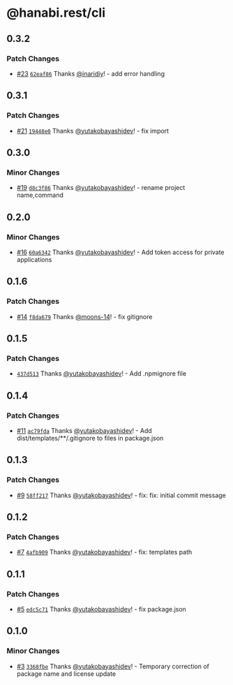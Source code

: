 # @hanabi.rest/cli

## 0.3.2

### Patch Changes

- [#23](https://github.com/hanabi-rest/cli/pull/23) [`62eaf86`](https://github.com/hanabi-rest/cli/commit/62eaf86ae404c83cc45fbb41ba381f7bc104bfb2) Thanks [@inaridiy](https://github.com/inaridiy)! - add error handling

## 0.3.1

### Patch Changes

- [#21](https://github.com/hanabi-rest/cli/pull/21) [`19448e0`](https://github.com/hanabi-rest/cli/commit/19448e07152a55faa4607d602756800343917824) Thanks [@yutakobayashidev](https://github.com/yutakobayashidev)! - fix import

## 0.3.0

### Minor Changes

- [#19](https://github.com/hanabi-rest/cli/pull/19) [`d8c3f86`](https://github.com/hanabi-rest/cli/commit/d8c3f86dd2dc23f717cee62d537f208d2c3cca5f) Thanks [@yutakobayashidev](https://github.com/yutakobayashidev)! - rename project name,command

## 0.2.0

### Minor Changes

- [#16](https://github.com/hanabi-rest/cli/pull/16) [`60a6342`](https://github.com/hanabi-rest/cli/commit/60a63428c1859995c0fab3d53626239b0f099808) Thanks [@yutakobayashidev](https://github.com/yutakobayashidev)! - Add token access for private applications

## 0.1.6

### Patch Changes

- [#14](https://github.com/hanabi-rest/cli/pull/14) [`f8da679`](https://github.com/hanabi-rest/cli/commit/f8da67971074209415682c90915ccc79e8aaaa73) Thanks [@moons-14](https://github.com/moons-14)! - fix gitignore

## 0.1.5

### Patch Changes

- [`437d513`](https://github.com/hanabi-rest/cli/commit/437d5135f1046130b81c314c968a97fff08d7ec4) Thanks [@yutakobayashidev](https://github.com/yutakobayashidev)! - Add .npmignore file

## 0.1.4

### Patch Changes

- [#11](https://github.com/hanabi-rest/cli/pull/11) [`ac79fda`](https://github.com/hanabi-rest/cli/commit/ac79fdab032d3febe07773ba9316a55f075ed0c7) Thanks [@yutakobayashidev](https://github.com/yutakobayashidev)! - Add dist/templates/\*\*/.gitignore to files in package.json

## 0.1.3

### Patch Changes

- [#9](https://github.com/hanabi-rest/cli/pull/9) [`58ff217`](https://github.com/hanabi-rest/cli/commit/58ff2170ab1c600f083dd31500164c75a0ebc843) Thanks [@yutakobayashidev](https://github.com/yutakobayashidev)! - fix: fix: initial commit message

## 0.1.2

### Patch Changes

- [#7](https://github.com/hanabi-rest/cli/pull/7) [`4afb909`](https://github.com/hanabi-rest/cli/commit/4afb909067d58eb08ad02bb588008758e54158fc) Thanks [@yutakobayashidev](https://github.com/yutakobayashidev)! - fix: templates path

## 0.1.1

### Patch Changes

- [#5](https://github.com/hanabi-rest/cli/pull/5) [`edc5c71`](https://github.com/hanabi-rest/cli/commit/edc5c71c49b228d865b1d8cdd4fffb1ab3df50e4) Thanks [@yutakobayashidev](https://github.com/yutakobayashidev)! - fix package.json

## 0.1.0

### Minor Changes

- [#3](https://github.com/hanabi-rest/cli/pull/3) [`3368fbe`](https://github.com/hanabi-rest/cli/commit/3368fbe8d708f8123dbe1cdc63ebef0c94fb96ff) Thanks [@yutakobayashidev](https://github.com/yutakobayashidev)! - Temporary correction of package name and license update
